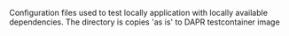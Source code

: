 Configuration files used to test locally application with locally available dependencies.
The directory is copies 'as is' to DAPR testcontainer image
